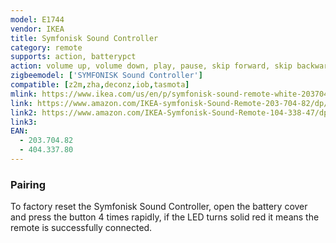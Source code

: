 ```yaml
---
model: E1744
vendor: IKEA
title: Symfonisk Sound Controller
category: remote
supports: action, batterypct
action: volume up, volume down, play, pause, skip forward, skip backward
zigbeemodel: ['SYMFONISK Sound Controller']
compatible: [z2m,zha,deconz,iob,tasmota]
mlink: https://www.ikea.com/us/en/p/symfonisk-sound-remote-white-20370482/
link: https://www.amazon.com/IKEA-symfonisk-Sound-Remote-203-704-82/dp/B082W22BFC
link2: https://www.amazon.com/IKEA-Symfonisk-Sound-Remote-104-338-47/dp/B082W1GV75
link3: 
EAN: 
  - 203.704.82
  - 404.337.80
---
```


### Pairing
To factory reset the Symfonisk Sound Controller, open the battery cover and press the button 4 times rapidly, if the LED turns solid red it means the remote is successfully connected.
